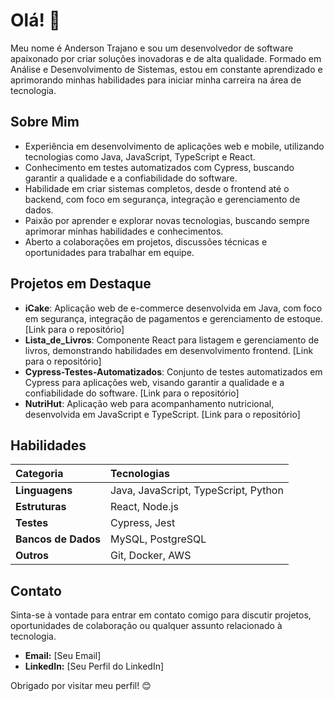 # Olá! 👋

Meu nome é Anderson Trajano e sou um desenvolvedor de software apaixonado por criar soluções inovadoras e de alta qualidade. Formado em Análise e Desenvolvimento de Sistemas, estou em constante aprendizado e aprimorando minhas habilidades para iniciar minha carreira na área de tecnologia.

## Sobre Mim

* Experiência em desenvolvimento de aplicações web e mobile, utilizando tecnologias como Java, JavaScript, TypeScript e React.
* Conhecimento em testes automatizados com Cypress, buscando garantir a qualidade e a confiabilidade do software.
* Habilidade em criar sistemas completos, desde o frontend até o backend, com foco em segurança, integração e gerenciamento de dados.
* Paixão por aprender e explorar novas tecnologias, buscando sempre aprimorar minhas habilidades e conhecimentos.
* Aberto a colaborações em projetos, discussões técnicas e oportunidades para trabalhar em equipe.

## Projetos em Destaque

* **iCake**: Aplicação web de e-commerce desenvolvida em Java, com foco em segurança, integração de pagamentos e gerenciamento de estoque. [Link para o repositório]
* **Lista_de_Livros**: Componente React para listagem e gerenciamento de livros, demonstrando habilidades em desenvolvimento frontend. [Link para o repositório]
* **Cypress-Testes-Automatizados**: Conjunto de testes automatizados em Cypress para aplicações web, visando garantir a qualidade e a confiabilidade do software. [Link para o repositório]
* **NutriHut**: Aplicação web para acompanhamento nutricional, desenvolvida em JavaScript e TypeScript. [Link para o repositório]

## Habilidades

| Categoria | Tecnologias |
| :--- | :--- |
| **Linguagens** | Java, JavaScript, TypeScript, Python |
| **Estruturas** | React, Node.js |
| **Testes** | Cypress, Jest |
| **Bancos de Dados** | MySQL, PostgreSQL |
| **Outros** | Git, Docker, AWS |

## Contato

Sinta-se à vontade para entrar em contato comigo para discutir projetos, oportunidades de colaboração ou qualquer assunto relacionado à tecnologia.

* **Email:** [Seu Email]
* **LinkedIn:** [Seu Perfil do LinkedIn]

Obrigado por visitar meu perfil! 😊
